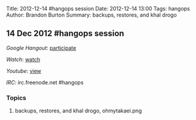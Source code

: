 Title: 2012-12-14 #hangops session
Date: 2012-12-14 13:00
Tags: hangops
Author: Brandon Burton
Summary: backups, restores, and khal drogo

## 14 Dec 2012 #hangops session

_Google Hangout_: [participate](https://plus.google.com/hangouts/_/f1da26c23a3ec19e9057f37b5c53d52cdb06e8ba?authuser=0&hl=en-GB)

_Watch_: [watch](http://www.youtube.com/watch?v=tval7EPOjrw)
          
_Youtube_: [view](http://youtu.be/07pp0_qtNfY)

_IRC_: irc.freenode.net #hangops

### Topics
1. backups, restores, and khal drogo, ohmytakaei.png

